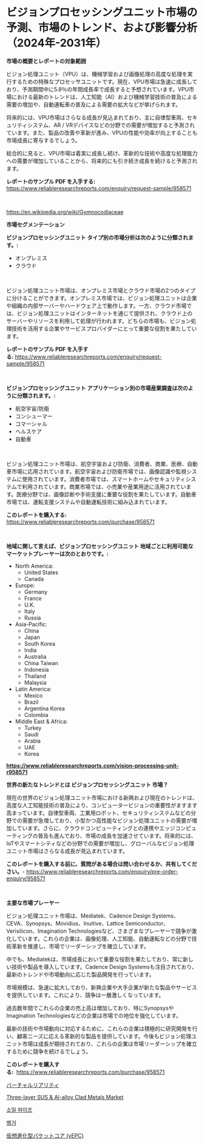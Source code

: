 <p><h1>ビジョンプロセッシングユニット市場の予測、市場のトレンド、および影響分析（2024年-2031年）</h1></p><p><strong>市場の概要とレポートの対象範囲</strong></p>
<p><p>ビジョン処理ユニット（VPU）は、機械学習および画像処理の高度な処理を実行するための特殊なプロセッサユニットです。現在、VPU市場は急速に成長しており、予測期間中に5.8％の年間成長率で成長すると予想されています。VPU市場における最新のトレンドは、人工知能（AI）および機械学習技術の普及による需要の増加や、自動運転車の普及による需要の拡大などが挙げられます。</p><p>将来的には、VPU市場はさらなる成長が見込まれており、主に自律型車両、セキュリティシステム、AR / VRデバイスなどの分野での需要が増加すると予測されています。また、製品の改善や革新が進み、VPUの性能や効率が向上することも市場成長に寄与するでしょう。</p><p>総合的に見ると、VPU市場は着実に成長し続け、革新的な技術や高度な処理能力への需要が増加していることから、将来的にも引き続き成長を続けると予測されます。</p></p>
<p><strong>レポートのサンプル PDF を入手する:</strong> <a href="https://www.reliableresearchreports.com/enquiry/request-sample/958571">https://www.reliableresearchreports.com/enquiry/request-sample/958571</a></p>
<p>&nbsp;</p>
<p><a href="https://en.wikipedia.org/wiki/Gymnocodiaceae">https://en.wikipedia.org/wiki/Gymnocodiaceae</a></p>
<p><strong>市場セグメンテーション</strong></p>
<p><strong>ビジョンプロセッシングユニット タイプ別の市場分析は次のように分類されます。:</strong></p>
<p><ul><li>オンプレミス</li><li>クラウド</li></ul></p>
<p>&nbsp;</p>
<p><p>ビジョン処理ユニット市場は、オンプレミス市場とクラウド市場の2つのタイプに分けることができます。オンプレミス市場では、ビジョン処理ユニットは企業や組織の内部サーバーやハードウェア上で動作します。一方、クラウド市場では、ビジョン処理ユニットはインターネットを通じて提供され、クラウド上のサーバーやリソースを利用して処理が行われます。どちらの市場も、ビジョン処理技術を活用する企業やサービスプロバイダーにとって重要な役割を果たしています。</p></p>
<p><strong>レポートのサンプル PDF を入手する:</strong>&nbsp;<a href="https://www.reliableresearchreports.com/enquiry/request-sample/958571">https://www.reliableresearchreports.com/enquiry/request-sample/958571</a></p>
<p>&nbsp;</p>
<p><strong> ビジョンプロセッシングユニット アプリケーション別の市場産業調査は次のように分類されます。:</strong></p>
<p><ul><li>航空宇宙/防衛</li><li>コンシューマー</li><li>コマーシャル</li><li>ヘルスケア</li><li>自動車</li></ul></p>
<p>&nbsp;</p>
<p><p>ビジョン処理ユニット市場は、航空宇宙および防衛、消費者、商業、医療、自動車市場に応用されています。航空宇宙および防衛市場では、画像認識や監視システムに使用されています。消費者市場では、スマートホームやセキュリティシステムで利用されています。商業市場では、小売業や産業用途に活用されています。医療分野では、画像診断や手術支援に重要な役割を果たしています。自動車市場では、運転支援システムや自動運転技術に組み込まれています。</p></p>
<p><strong>このレポートを購入する:</strong>&nbsp; <a href="https://www.reliableresearchreports.com/purchase/958571">https://www.reliableresearchreports.com/purchase/958571</a></p>
<p>&nbsp;</p>
<p><strong>地域に関して言えば、ビジョンプロセッシングユニット 地域ごとに利用可能なマーケットプレーヤーは次のとおりです。:</strong></p>
<p><ul>
    <li>
        North America:
        <ul>
            <li>United States</li>
            <li>Canada</li>
        </ul>
    </li>
    <li>
        Europe:
        <ul>
            <li>Germany</li>
            <li>France</li>
            <li>U.K.</li>
            <li>Italy</li>
            <li>Russia</li>
        </ul>
    </li>
    <li>
        Asia-Pacific:
        <ul>
            <li>China</li>
            <li>Japan</li>
            <li>South Korea</li>
            <li>India</li>
            <li>Australia</li>
            <li>China Taiwan</li>
            <li>Indonesia</li>
            <li>Thailand</li>
            <li>Malaysia</li>
        </ul>
    </li>
    <li>
        Latin America:
        <ul>
            <li>Mexico</li>
            <li>Brazil</li>
            <li>Argentina Korea</li>
            <li>Colombia</li>
        </ul>
    </li>
    <li>
        Middle East & Africa:
        <ul>
            <li>Turkey</li>
            <li>Saudi</li>
            <li>Arabia</li>
            <li>UAE</li>
            <li>Korea</li>
        </ul>
    </li>
    </ul></p>
<p><strong><a href="https://www.reliableresearchreports.com/vision-processing-unit-r958571">https://www.reliableresearchreports.com/vision-processing-unit-r958571</a></strong>&nbsp;</p>
<p><strong>世界の新たなトレンドとは ビジョンプロセッシングユニット 市場？</strong></p>
<p><p>現在の世界のビジョン処理ユニット市場における新興および現在のトレンドは、高度な人工知能技術の普及により、コンピュータービジョンの重要性がますます高まっています。自律型車両、工業用ロボット、セキュリティシステムなどの分野での需要が急増しており、小型かつ高性能なビジョン処理ユニットの需要が増加しています。さらに、クラウドコンピューティングとの連携やエッジコンピューティングの普及も進んでおり、市場の成長を加速させています。将来的には、IoTやスマートシティなどの分野での需要が増加し、グローバルなビジョン処理ユニット市場はさらなる成長が見込まれています。</p></p>
<p><strong>このレポートを購入する前に、質問がある場合は問い合わせるか、共有してください。</strong>- <a href="https://www.reliableresearchreports.com/enquiry/pre-order-enquiry/958571">https://www.reliableresearchreports.com/enquiry/pre-order-enquiry/958571</a></p>
<p>&nbsp;</p>
<p><strong>主要な市場プレーヤー</strong></p>
<p><p>ビジョン処理ユニット市場は、Mediatek、Cadence Design Systems、CEVA、Synopsys、Movidius、Inuitive、Lattice Semiconductor、Verisilicon、Imagination Technologiesなど、さまざまなプレーヤーで競争が激化しています。これらの企業は、画像処理、人工知能、自動運転などの分野で技術革新を推進し、市場でリーダーシップを確立しています。</p><p>中でも、Mediatekは、市場成長において重要な役割を果たしており、常に新しい技術や製品を導入しています。Cadence Design Systemsも注目されており、最新のトレンドや市場動向に応じた製品開発を行っています。</p><p>市場規模は、急速に拡大しており、新興企業や大手企業が新たな製品やサービスを提供しています。これにより、競争は一層激しくなっています。</p><p>過去数年間でこれらの企業の売上高は増加しており、特にSynopsysやImagination Technologiesなどの企業は市場での地位を強化しています。</p><p>最新の技術や市場動向に対応するために、これらの企業は積極的に研究開発を行い、顧客ニーズに応える革新的な製品を提供しています。今後もビジョン処理ユニット市場は成長が期待されており、これらの企業は市場リーダーシップを確立するために競争を続けるでしょう。</p></p>
<p><strong>このレポートを購入する:</strong>&nbsp;&nbsp;<a href="https://www.reliableresearchreports.com/purchase/958571">https://www.reliableresearchreports.com/purchase/958571</a></p>
<p><p><a href="https://github.com/TerrellConn/Market-Research-Report-List-2/blob/main/392542020763.md">バーチャルリアリティ</a></p><p><a href="https://github.com/mancsybtousav/Market-Research-Report-List-3/blob/main/three-layer-sus-al-alloy-clad-metals-market.md">Three-layer SUS & Al-alloy Clad Metals Market</a></p><p><a href="https://github.com/shampaakter36/Market-Research-Report-List-2/blob/main/437740828292.md">소일 파이프</a></p><p><a href="https://github.com/Nicolasrown5/Market-Research-Report-List-2/blob/main/485265828291.md">뱅거</a></p><p><a href="https://github.com/RandallRunte2023/Market-Research-Report-List-2/blob/main/416404420764.md">仮想進化型パケットコア (vEPC)</a></p></p>